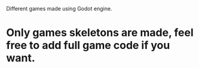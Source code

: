 Different games made using Godot engine.
# Only games skeletons are made, feel free to add full game code if you want.
